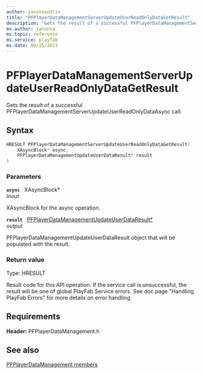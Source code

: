 ```yaml
---
author: jasonsandlin
title: "PFPlayerDataManagementServerUpdateUserReadOnlyDataGetResult"
description: "Gets the result of a successful PFPlayerDataManagementServerUpdateUserReadOnlyDataAsync call."
ms.author: jasonsa
ms.topic: reference
ms.service: playfab
ms.date: 09/25/2023
---
```


# PFPlayerDataManagementServerUpdateUserReadOnlyDataGetResult  

Gets the result of a successful PFPlayerDataManagementServerUpdateUserReadOnlyDataAsync call.  

## Syntax  
  
```cpp
HRESULT PFPlayerDataManagementServerUpdateUserReadOnlyDataGetResult(  
    XAsyncBlock* async,  
    PFPlayerDataManagementUpdateUserDataResult* result  
)  
```  
  
### Parameters  
  
**`async`** &nbsp; XAsyncBlock*  
*_Inout_*  
  
XAsyncBlock for the async operation.  
  
**`result`** &nbsp; [PFPlayerDataManagementUpdateUserDataResult*](../../pfplayerdatamanagementtypes/structs/pfplayerdatamanagementupdateuserdataresult.md)  
*output*  
  
PFPlayerDataManagementUpdateUserDataResult object that will be populated with the result.  
  
  
### Return value
Type: HRESULT
  
Result code for this API operation. If the service call is unsuccessful, the result will be one of global PlayFab Service errors. See doc page "Handling PlayFab Errors" for more details on error handling.
  
  
## Requirements  
  
**Header:** PFPlayerDataManagement.h
  
## See also  
[PFPlayerDataManagement members](../pfplayerdatamanagement_members.md)  

  
  

